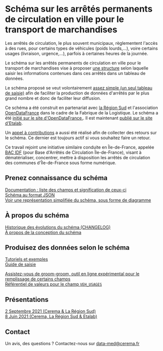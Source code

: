 # Schéma sur les arrêtés permanents de circulation en ville pour le transport de marchandises

Les arrêtés de circulation, le plus souvent municipaux, règlementent l'accès à des rues, pour certains types de véhicules (poids lourds,…), voire certains usages (livraison, urgence,…), parfois à certaines heures de la journée.

Le schéma sur les arrêtés permanents de circulation en ville pour le transport de marchandises vise à proposer [une structure](https://github.com/CEREMA/schema-arrete-circulation-marchandises/blob/master/documentation/schema-page.md) selon laquelle saisir les informations contenues dans ces arrêtés dans un tableau de données.

Le schéma proposé se veut volontairement [assez simple (un seul tableau de saisie)](https://github.com/CEREMA/schema-arrete-circulation-marchandises/blob/master/exemple-valide.csv) afin de faciliter la production de données d'arrêtés par le plus grand nombre et donc de faciliter leur diffusion.

Ce schéma a été construit en partenariat avec [la Région Sud](https://www.maregionsud.fr/) et l'association [OpenDataFrance](https://www.opendatafrance.net/) dans le cadre de la Fabrique de la Logistique. Le schéma a été [initié sur le site d'OpenDataFrance.](https://opendatafrance.gitbook.io/fablog/territoires/chantiers/partage-des-donnees/arretes-de-circulation). Il est maintenant [publié sur le site d'Etalab](https://schema.data.gouv.fr/CEREMA/schema-arrete-circulation-marchandises/latest.html).

Un [appel à contributions](https://forms.gle/vUALzEDQqRsY2NgG9) a aussi été réalisé afin de collecter des retours sur le schéma. Ce dernier est toujours actif si vous souhaitez faire un retour.

Ce travail rejoint une initiative similaire conduite en Île-de-France, appelée [BAC IDF](https://bac-idf.fr/) (pour Base d'Arrêtés de Circulation Île-de-France), visant à dématérialiser, concentrer, mettre à disposition les arrêtés de circulation des communes d'Île-de-France sous forme numérique.

## Prenez connaissance du schéma
[Documentation : liste des champs et signification de ceux-ci](https://github.com/CEREMA/schema-arrete-circulation-marchandises/blob/master/documentation/schema-page.md)  
[Schéma au format JSON](https://github.com/CEREMA/schema-arrete-circulation-marchandises/blob/master/schema.json)  
[Voir une représentation simplifiée du schéma, sous forme de diagramme](https://raw.githubusercontent.com/CEREMA/schema-arrete-circulation-marchandises/master/mindmaps/arrete-circulation-marchandises.jpeg)


## À propos du schéma
[Historique des évolutions du schéma (CHANGELOG)](https://github.com/CEREMA/schema-arrete-circulation-marchandises/blob/master/CHANGELOG.md)  
[À propos de la conception du schéma](https://github.com/CEREMA/schema-arrete-circulation-marchandises/blob/master/A-PROPOS.md)   

## Produisez des données selon le schéma
[Tutoriels et exemples](https://github.com/CEREMA/schema-arrete-circulation-marchandises/blob/master/EXEMPLES.md)   
[Guide de saisie](https://github.com/CEREMA/schema-arrete-circulation-marchandises/blob/master/GUIDE.md)  

[Assistez-vous de groom-groom, outil en ligne expérimental pour le remplissage de certains champs](https://cerema-med.shinyapps.io/groom-groom/)  
[Référentiel de valeurs pour le champ `VEH_USAGES`](https://github.com/CEREMA/schema-arrete-circulation-marchandises/blob/master/referentiels/VEH_USAGES.csv)  

## Présentations
[2 Septembre 2021 (Cerema & La Région Sud)](https://docs.google.com/presentation/d/1xXVS5TgF8FJknyRHQW3SxCZFS4M-1_jaUQs1H9hXZRU/edit?usp=sharing)  
[8 Juin 2021 (Cerema, La Région Sud & Etalab)](https://docs.google.com/presentation/d/1bEUZsB0HSjZ4NnFQi50sbwd17YuOOjq_rz5jB_0RbkQ/edit?usp=sharing)  

## Contact
Un avis, des questions ? Contactez-nous sur data-med@cerema.fr
